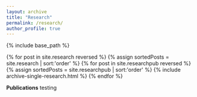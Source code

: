 ```yaml
---
layout: archive
title: "Research"
permalink: /research/
author_profile: true
---
```

{% include base_path %}

{% for post in site.research reversed %} {% assign sortedPosts = site.research | sort:'order' %}
{% for post in site.researchpub reversed %} {% assign sortedPosts = site.researchpub | sort:'order' %}
{% include archive-single-research.html %} {% endfor %}

**Publications**
testing
